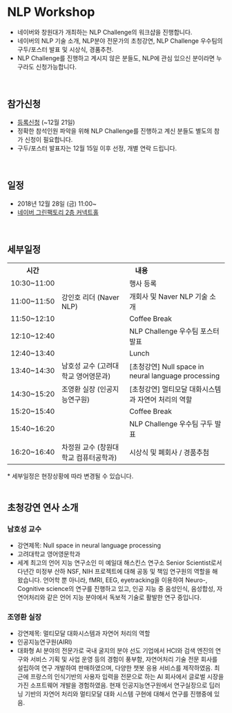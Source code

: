 # NLP Workshop
- 네이버와 창원대가 개최하는 NLP Challenge의 워크샵을 진행합니다.
- 네이버의 NLP 기술 소개, NLP분야 전문가의 초청강연, NLP Challenge 우수팀의 구두/포스터 발표 및 시상식, 경품추천.
- NLP Challenge를 진행하고 계시지 않은 분들도, NLP에 관심 있으신 분이라면 누구라도 신청가능합니다.
<br>

## 참가신청
- [등록신청](http://naver.me/5WlrwRUi) (~12월 21일) 
- 정확한 참석인원 파악을 위해 NLP Challenge를 진행하고 계신 분들도 별도의 참가 신청이 필요합니다.
- 구두/포스터 발표자는 12월 15일 이후 선정, 개별 연락 드립니다.
<br>

## 일정
- 2018년 12월 28일 (금) 11:00~
- [네이버 그린팩토리 2층 커넥트홀](http://naver.me/IgBD4gER)
<br>

## 세부일정
<table>
<tr><th>시간</th><th colspan=2>내용</th><tr>
<tr><td>10:30~11:00</td><td></td><td>행사 등록</td></tr>
<tr><td>11:00~11:50</td><td>강인호 리더 (Naver NLP)</td><td>개회사 및 Naver NLP 기술 소개</td></tr>
<tr><td>11:50~12:10</td><td></td><td>Coffee Break</td></tr>
<tr><td>12:10~12:40</td><td></td><td>NLP Challenge 우수팀 포스터 발표</td></tr>
<tr><td>12:40~13:40</td><td></td><td>Lunch</td></tr>
<tr><td>13:40~14:30</td><td>남호성 교수 (고려대학교 영어영문과)</td><td>[초청강연] Null space in neural language processing</td></tr>
<tr><td>14:30~15:20</td><td>조영환 실장 (인공지능연구원)</td><td>[초청강연] 멀티모달 대화시스템과 자연어 처리의 역할</td></tr>
<tr><td>15:20~15:40</td><td></td><td>Coffee Break</td></tr>
<tr><td>15:40~16:20</td><td></td><td>NLP Challenge 우수팀 구두 발표</td></tr>
<tr><td>16:20~16:40</td><td>차정원 교수 (창원대학교 컴퓨터공학과)</td><td>시상식 및 폐회사 / 경품추첨</td></tr>
</table>
* 세부일정은 현장상황에 따라 변경될 수 있습니다.
<br>
<br>

## 초청강연 연사 소개
### 남호성 교수
- 강연제목: Null space in neural language processing
- 고려대학교 영어영문학과
- 세계 최고의 언어 지능 연구소인 미 예일대 해스킨스 연구소 Senior Scientist로서 다년간 미정부 산하 NSF, NIH 프로젝트에 대해 공동 및 책임 연구원의 역할을 해 왔습니다. 언어학 뿐 아니라, fMRI, EEG, eyetracking을 이용하여 Neuro-, Cognitive science의 연구를 진행하고 있고, 인공 지능 중 음성인식, 음성합성, 자연어처리와 같은 언어 지능 분야에서 독보적 기술로 활발한 연구 중입니다.
###  조영환 실장
- 강연제목: 멀티모달 대화시스템과 자연어 처리의 역할
- 인공지능연구원(AIRI)
- 대화형 AI 분야의 전문가로 국내 굴지의 분야 선도 기업에서 HCI와 검색 엔진의 연구와 서비스 기획 및 사업 운영 등의 경험이 풍부함, 자연어처리 기술 전문 회사를 설립하여 연구 개발하여 판매하였으며, 다양한 챗봇 응용 서비스를 제작하였음. 최근에 프랑스의 인식기반의 사용자 입력을 전문으로 하는 AI 회사에서 글로벌 시장을 가진 소프트웨어 개발을 경험하였음. 현재 인공지능연구원에서 연구실장으로 딥러닝 기반의 자연어 처리와 멀티모달 대화 시스템 구현에 대해서 연구를 진행중에 있음.
